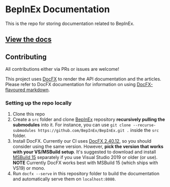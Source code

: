 # BepInEx Documentation

This is the repo for storing documentation related to BepInEx.  

## [View the docs](https://bepinex.github.io/bepinex_docs/)

## Contributing

All contributions either via PRs or issues are welcome!

This project uses [DocFX](https://dotnet.github.io/docfx/) to render the API documentation and the articles.  
Please refer to DocFX documentation for information on using [DocFX-flavoured markdown](https://dotnet.github.io/docfx/spec/docfx_flavored_markdown.html?tabs=tabid-1%2Ctabid-a).

### Setting up the repo locally

1. Clone this repo
2. Create a `src` folder and clone [BepInEx](https://github.com/BepInEx/BepInEx) repository **recursively pulling the submodules** into it.
    For instance, you can use `git clone --recurse-submodules https://github.com/BepInEx/BepInEx.git .` inside the `src` folder.
3. Install DocFX. Currently our CI uses [DocFX 2.40.12](https://github.com/dotnet/docfx/releases/download/v2.40.12/docfx.zip), so you should consider using the same version. However, **pick the version that works with your VS/MSBuild setup**. It's suggested to download and install [MSBuild 15](https://stackoverflow.com/questions/52729944/how-to-get-msbuild-15-without-a-full-install-of-visual-studio) separately if you use Visual Studio 2019 or older (or use).
    **NOTE** Currently DocFX works best with MSBuild 15 (which ships with VS19) or mono. 
4. Run `docfx --serve` in this repository folder to build the documentation and automatically serve them on `localhost:8080`.
